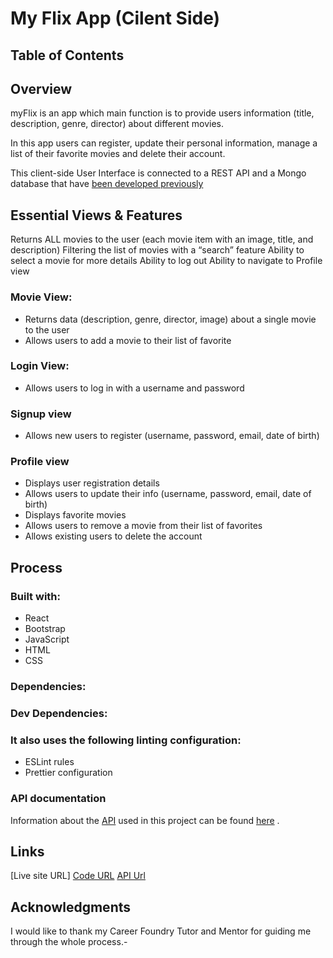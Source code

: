 # My Flix App (Cilent Side)

## Table of Contents

## Overview
myFlix is an app which main function is to provide users information (title, description, genre, director) about different movies.

In this app users can register, update their personal information, manage a list of their favorite movies and delete their account.

This client-side User Interface is connected to a REST API and a Mongo database that have [been developed previously](https://github.com/GabCB/movie-web-app)

## Essential Views & Features
Returns ALL movies to the user (each movie item with an image, title, and description)
Filtering the list of movies with a “search” feature
Ability to select a movie for more details
Ability to log out
Ability to navigate to Profile view

### Movie View:
- Returns data (description, genre, director, image) about a single movie to the user
- Allows users to add a movie to their list of favorite

### Login View:
- Allows users to log in with a username and password

### Signup view
- Allows new users to register (username, password, email, date of birth)

### Profile view
- Displays user registration details
- Allows users to update their info (username, password, email, date of birth)
- Displays favorite movies
- Allows users to remove a movie from their list of favorites
- Allows existing users to delete the account

## Process

### Built with:
- React
- Bootstrap
- JavaScript
- HTML
- CSS

### Dependencies:

### Dev Dependencies:

### It also uses the following linting configuration:
- ESLint rules
- Prettier configuration

### API documentation
Information about the [API](https://github.com/GabCB/movie-web-app) used in this project can be found [here](https://moviewebapp.herokuapp.com/documentation.html) .

## Links
[Live site URL]
[Code URL](https://github.com/GabCB/myFlix-client/tree/myFlix-client_3.9)
[API Url](https://moviewebapp.herokuapp.com/)

## Acknowledgments

I would like to thank my Career Foundry Tutor and Mentor for guiding me through the whole process.-